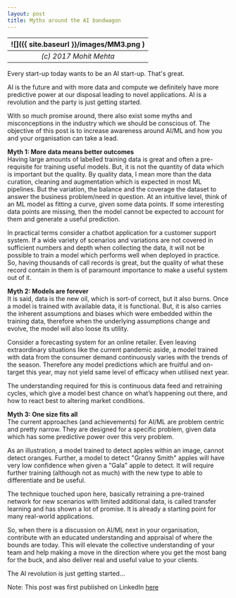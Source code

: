 ```yaml
---
layout: post
title: Myths around the AI bandwagon
---
```


| ![]({{ site.baseurl }}/images/MM3.png ) |
| :-------------------------------------: |
|         _(c) 2017 Mohit Mehta_          |

Every start-up today wants to be an AI start-up. That's great.

AI is the future and with more data and compute we definitely have more predictive power at our disposal leading to novel applications. AI is a revolution and the party is just getting started.

With so much promise around, there also exist some myths and misconceptions in the industry which we should be conscious of. The objective of this post is to increase awareness around AI/ML and how you and your organisation can take a lead.

**Myth 1: More data means better outcomes**  
Having large amounts of labelled training data is great and often a pre-requisite for training useful models. But, it is not the quantity of data which is important but the quality. By quality data, I mean more than the data curation, cleaning and augmentation which is expected in most ML pipelines. But the variation, the balance and the coverage the dataset to answer the business problem/need in question. At an intuitive level, think of an ML model as fitting a curve, given some data points. If some interesting data points are missing, then the model cannot be expected to account for them and generate a useful prediction.

In practical terms consider a chatbot application for a customer support system. If a wide variety of scenarios and variations are not covered in sufficient numbers and depth when collecting the data, it will not be possible to train a model which performs well when deployed in practice. So, having thousands of call records is great, but the quality of what these record contain in them is of paramount importance to make a useful system out of it.

**Myth 2: Models are forever**  
It is said, data is the new oil, which is sort-of correct, but it also burns. Once a model is trained with available data, it is functional. But, it is also carries the inherent assumptions and biases which were embedded within the training data, therefore when the underlying assumptions change and evolve, the model will also loose its utility.

Consider a forecasting system for an online retailer. Even leaving extraordinary situations like the current pandemic aside, a model trained with data from the consumer demand continuously varies with the trends of the season. Therefore any model predictions which are fruitful and on-target this year, may not yield same level of efficacy when utilised next year.

The understanding required for this is continuous data feed and retraining cycles, which give a model best chance on what’s happening out there, and how to react best to altering market conditions.

**Myth 3: One size fits all**  
The current approaches (and achievements) for AI/ML are problem centric and pretty narrow. They are designed for a specific problem, given data which has some predictive power over this very problem.

As an illustration, a model trained to detect apples within an image, cannot detect oranges. Further, a model to detect "Granny Smith" apples will have very low confidence when given a "Gala" apple to detect. It will require further training (although not as much) with the new type to able to differentiate and be useful.

The technique touched upon here, basically retraining a pre-trained network for new scenarios with limited additional data, is called transfer learning and has shown a lot of promise. It is already a starting point for many real-world applications.

So, when there is a discussion on AI/ML next in your organisation, contribute with an educated understanding and appraisal of where the bounds are today. This will elevate the collective understanding of your team and help making a move in the direction where you get the most bang for the buck, and also deliver real and useful value to your clients.

The AI revolution is just getting started…

Note: This post was first published on LinkedIn [here](https://www.linkedin.com/pulse/myths-from-ai-bandwagon-mohit-mehta-phd/)
